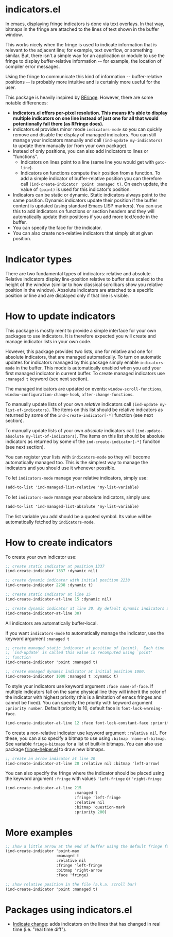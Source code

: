 # indicators.el

In emacs, displaying fringe indicators is done via text overlays. In that way, bitmaps in the fringe are attached to the lines of text shown in the buffer window.

This works nicely when the fringe is used to indicate information that is relevant to the adjacent line; for example, text overflow, or something similar. But, there isn't a simple way for an application or module to use the fringe to display buffer-relative information -- for example, the location of compiler error messages.

Using the fringe to communicate this kind of information -- buffer-relative positions -- is probably more intuitive and is certainly more useful for the user.

This package is heavily inspired by [RFringe](http://www.emacswiki.org/emacs/RFringe). However, there are some notable differences:

* **indicators.el offers per-pixel resolution. This means it's able to display multiple indicators on one line instead of just one for all that would potentionally fall there (as RFringe does).**
* indicators.el provides minor mode `indicators-mode` so you can quickly remove and disable the display of managed indicators. You can still manage your indicators manually and call `(ind-update my-indicators)` to update them manually (or from your own package).
* Instead of only positions, you can also add indicators to lines or "functions".
    * Indicators on lines point to a line (same line you would get with `goto-line`).
    * Indicators on functions compute their position from a function. To add a simple indicator of buffer-relative position you can therefore call `(ind-create-indicator 'point :managed t)`. On each update, the value of `(point)` is used for this indicator's position.
* Indicators can be static or dynamic. Static indicators always point to the same position. Dynamic indicators update their position if the buffer content is updated (using standard Emacs LISP markers). You can use this to add indicators on functions or section headers and they will automatically update their positions if you add more text/code in the buffer.
* You can specify the face for the indicator.
* You can also create non-relative indicators that simply sit at given position.

# Indicator types

There are two fundamental types of indicators: relative and absolute. Relative indicators display line-position relative to buffer size scaled to the height of the window (similar to how classical scrollbars show you relative position in the window). Absolute indicators are attached to a specific position or line and are displayed only if that line is visible.

# How to update indicators

This package is mostly ment to provide a simple interface for your own packages to use indicators. It is therefore expected you will create and manage indicator lists in your own code.

However, this package provides two lists, one for relative and one for absolute indicators, that are managed automatically. To turn on automatic updates for indicators managed by this package simply enable `indicators-mode` in the buffer. This mode is automatically enabled when you add your first managed indicator in current buffer. To create managed indicators use `:managed t` keyword (see next section).

The managed indicators are updated on events: `window-scroll-functions`, `window-configuration-change-hook`, `after-change-functions`.

To manually update lists of your own *relative* indicators call `(ind-update my-list-of-indicators)`. The items on this list should be relative indicators as returned by some of the `ind-create-indicator[-*]` function (see next section).

To manually update lists of your own *absolute* indicators call `(ind-update-absolute my-list-of-indicators)`. The items on this list should be absolute indicators as returned by some of the `ind-create-indicator[-*]` funciton (see next section).

You can register your lists with `indicators-mode` so they will become automatically managed too. This is the simplest way to manage the indicators and you should use it whenever possible.

To let `indicators-mode` manage your relative indicators, simply use:

```scheme
(add-to-list 'ind-managed-list-relative 'my-list-variable)
```

To let `indicators-mode` manage your absolute indicators, simply use:

```scheme
(add-to-list 'ind-managed-list-absolute 'my-list-variable)
```

The list variable you add should be a quoted symbol. Its value will be automatically fetched by `indicators-mode`.

# How to create indicators

To create your own indicator use:

```scheme
;; create static indicator at position 1337
(ind-create-indicator 1337 :dynamic nil)

;; create dynamic indicator with initial position 2238
(ind-create-indicator 2238 :dynamic t)

;; create static indicator at line 15
(ind-create-indicator-at-line 15 :dynamic nil)

;; create dynamic indicator at line 30. By default dynamic indicators are created.
(ind-create-indicator-at-line 30)
```

All indicators are automatically buffer-local.

If you want `indicators-mode` to automatically manage the indicator, use the keyword argument `:managed t`

```scheme
;; create managed static indicator at position of (point).  Each time
;; `ind-update' is called this value is recomputed using `point'
;; function
(ind-create-indicator 'point :managed t)

;; create managed dynamic indicator at initial position 1000.
(ind-create-indicator 1000 :managed t :dynamic t)
```

To style your indicators use keyword argument `:face name-of-face`. If multiple indicators fall on the same physical line they will inherit the color of the indicator with highest priority (this is a limitation of emacs fringes and cannot be fixed). You can specify the priority with keyword argument `:priority number`. Default priority is 10, default face is `font-lock-warning-face`.

```scheme
(ind-create-indicator-at-line 12 :face font-lock-constant-face :priority 100)
```

To create a non-relative indicator use keyword argument `:relative nil`. For these, you can also specify a bitmap to use using `:bitmap 'name-of-bitmap`. See variable `fringe-bitmaps` for a list of built-in bitmaps. You can also use package [fringe-helper.el](http://nschum.de/src/emacs/fringe-helper/) to draw new bitmaps.

```scheme
;; create an arrow indicator at line 20
(ind-create-indicator-at-line 20 :relative nil :bitmap 'left-arrow)
```

You can also specify the fringe where the indicator should be placed using the keyword argument `:fringe` with values `'left-fringe` or `'right-fringe`

```scheme
(ind-create-indicator-at-line 215
                              :managed t
                              :fringe 'left-fringe
                              :relative nil
                              :bitmap 'question-mark
                              :priority 200)
```

# More examples

```scheme
;; show a little arrow at the end of buffer using the default fringe face
(ind-create-indicator 'point-max
                      :managed t
                      :relative nil
                      :fringe 'left-fringe
                      :bitmap 'right-arrow
                      :face 'fringe)

;; show relative position in the file (a.k.a. scroll bar)
(ind-create-indicator 'point :managed t)
```

# Packages using indicators.el

- [Indicate change](https://github.com/renard/indicate-change): adds indicators on the lines that has changed in real time (i.e. "real time diff").
